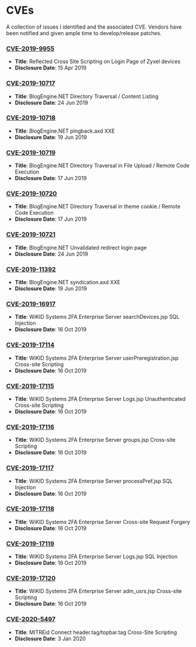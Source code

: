 # CVEs

A collection of issues I identified and the associated CVE.  Vendors have been notified and given ample time to develop/release patches.

### [CVE-2019-9955](2019-9955/README.md)
- **Title**: Reflected Cross Site Scripting on Login Page of Zyxel devices
- **Disclosure Date**: 15 Apr 2019

### [CVE-2019-10717](2019-10717/README.md)
- **Title**: BlogEngine.NET Directory Traversal / Content Listing
- **Disclosure Date**: 24 Jun 2019

### [CVE-2019-10718](2019-10718/README.md)
- **Title**: BlogEngine.NET pingback.axd XXE
- **Disclosure Date**: 19 Jun 2019

### [CVE-2019-10719](2019-10719/README.md)
- **Title**: BlogEngine.NET Directory Traversal in File Upload / Remote Code Execution
- **Disclosure Date**: 17 Jun 2019

### [CVE-2019-10720](2019-10720/README.md)
- **Title**: BlogEngine.NET Directory Traversal in theme cookie / Remote Code Execution
- **Disclosure Date**: 17 Jun 2019

### [CVE-2019-10721](2019-10721/README.md)
- **Title**: BlogEngine.NET Unvalidated redirect login page
- **Disclosure Date**: 24 Jun 2019

### [CVE-2019-11392](2019-11392/README.md)
- **Title**: BlogEngine.NET syndication.axd XXE
- **Disclosure Date**: 19 Jun 2019

### [CVE-2019-16917](2019-16917/README.md)
- **Title**: WiKID Systems 2FA Enterprise Server searchDevices.jsp SQL Injection
- **Disclosure Date**: 16 Oct 2019

### [CVE-2019-17114](2019-17114/README.md)
- **Title**: WiKID Systems 2FA Enterprise Server userPreregistration.jsp Cross-site Scripting
- **Disclosure Date**: 16 Oct 2019

### [CVE-2019-17115](2019-17115/README.md)
- **Title**: WiKID Systems 2FA Enterprise Server Logs.jsp Unauthenticated Cross-site Scripting
- **Disclosure Date**: 16 Oct 2019

### [CVE-2019-17116](2019-17116/README.md)
- **Title**: WiKID Systems 2FA Enterprise Server groups.jsp Cross-site Scripting
- **Disclosure Date**: 16 Oct 2019

### [CVE-2019-17117](2019-17117/README.md)
- **Title**: WiKID Systems 2FA Enterprise Server processPref.jsp SQL Injection
- **Disclosure Date**: 16 Oct 2019

### [CVE-2019-17118](2019-17118/README.md)
- **Title**: WiKID Systems 2FA Enterprise Server Cross-site Request Forgery
- **Disclosure Date**: 16 Oct 2019

### [CVE-2019-17119](2019-17119/README.md)
- **Title**: WiKID Systems 2FA Enterprise Server Logs.jsp SQL Injection
- **Disclosure Date**: 16 Oct 2019

### [CVE-2019-17120](2019-17116/README.md)
- **Title**: WiKID Systems 2FA Enterprise Server adm_usrs.jsp Cross-site Scripting
- **Disclosure Date**: 16 Oct 2019

### [CVE-2020-5497](2020-5497/README.md)
- **Title**: MITREid Connect header.tag/topbar.tag Cross-Site Scripting
- **Disclosure Date**: 3 Jan 2020
